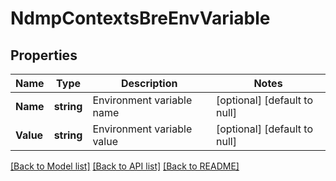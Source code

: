 # NdmpContextsBreEnvVariable

## Properties
Name | Type | Description | Notes
------------ | ------------- | ------------- | -------------
**Name** | **string** | Environment variable name | [optional] [default to null]
**Value** | **string** | Environment variable value | [optional] [default to null]

[[Back to Model list]](../README.md#documentation-for-models) [[Back to API list]](../README.md#documentation-for-api-endpoints) [[Back to README]](../README.md)


